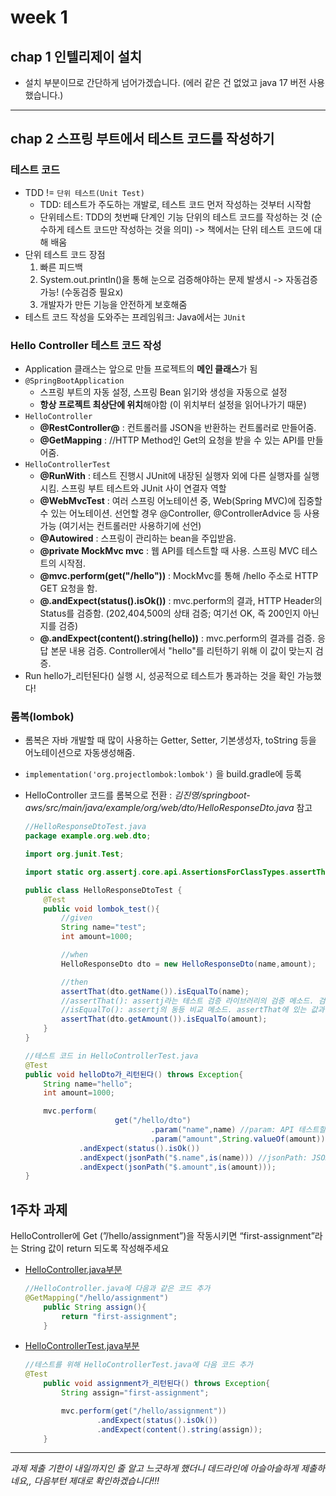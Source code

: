 # week 1 

## chap 1 인텔리제이 설치 
* 설치 부분이므로 간단하게 넘어가겠습니다. (에러 같은 건 없었고 java 17 버전 사용했습니다.)

---

## chap 2 스프링 부트에서 테스트 코드를 작성하기

### 테스트 코드 
* TDD != `단위 테스트(Unit Test)`
    * TDD: 테스트가 주도하는 개발로, 테스트 코드 먼저 작성하는 것부터 시작함 
    * 단위테스트: TDD의 첫번째 단계인 기능 단위의 테스트 코드를 작성하는 것 (순수하게 테스트 코드만 작성하는 것을 의미) -> 책에서는 단위 테스트 코드에 대해 배움  
* 단위 테스트 코드 장점 
    1. 빠른 피드백 
    2. System.out.println()을 통해 눈으로 검증해야하는 문제 발생시 -> 자동검증 가능! (수동검증 필요x)
    3. 개발자가 만든 기능을 안전하게 보호해줌 
* 테스트 코드 작성을 도와주는 프레임워크: Java에서는 `JUnit`

### Hello Controller 테스트 코드 작성 
* Application 클래스는 앞으로 만들 프로젝트의 **메인 클래스**가 됨 
* `@SpringBootApplication`
    * 스프링 부트의 자동 설정, 스프링 Bean 읽기와 생성을 자동으로 설정 
    * **항상 프로젝트 최상단에 위치**해야함 (이 위치부터 설정을 읽어나가기 때문)
* `HelloController`
    * **@RestController@** : 컨트롤러를 JSON을 반환하는 컨트롤러로 만들어줌.
    * **@GetMapping** : //HTTP Method인 Get의 요청을 받을 수 있는 API를 만들어줌.
* `HelloControllerTest`
    * **@RunWith** : 테스트 진행시 JUnit에 내장된 실행자 외에 다른 실행자를 실행시킴. 스프링 부트 테스트와 JUnit 사이 연결자 역할
    * **@WebMvcTest** : 여러 스프링 어노테이션 중, Web(Spring MVC)에 집중할 수 있는 어노테이션. 선언할 경우 @Controller, @ControllerAdvice 등 사용 가능 (여기서는 컨트롤러만 사용하기에 선언)
    * **@Autowired** : 스프링이 관리하는 bean을 주입받음.
    * **@private MockMvc mvc** : 웹 API를 테스트할 때 사용. 스프링 MVC 테스트의 시작점.
    * **@mvc.perform(get("/hello"))** : MockMvc를 통해 /hello 주소로 HTTP GET 요청을 함.
    * **@.andExpect(status().isOk())** : mvc.perform의 결과, HTTP Header의 Status를 검증함. (202,404,500의 상태 검증; 여기선 OK, 즉 200인지 아닌지를 검증)
    * **@.andExpect(content().string(hello))** : mvc.perform의 결과를 검증. 응답 본문 내용 검증. Controller에서 "hello"를 리턴하기 위해 이 값이 맞는지 검증.
* Run hello가_리턴된다() 실행 시, 성공적으로 테스트가 통과하는 것을 확인 가능했다! 

### 롬복(lombok)
* 롬복은 자바 개발할 때 많이 사용하는 Getter, Setter, 기본생성자, toString 등을 어노테이션으로 자동생성해줌. 
* `implementation('org.projectlombok:lombok')` 을 build.gradle에 등록 
* HelloController 코드를 롬복으로 전환 : *김진영/springboot-aws/src/main/java/example/org/web/dto/HelloResponseDto.java* 참고  
    ```java
    //HelloResponseDtoTest.java
    package example.org.web.dto;

    import org.junit.Test;

    import static org.assertj.core.api.AssertionsForClassTypes.assertThat;

    public class HelloResponseDtoTest {
        @Test
        public void lombok_test(){
            //given
            String name="test";
            int amount=1000;

            //when
            HelloResponseDto dto = new HelloResponseDto(name,amount);

            //then
            assertThat(dto.getName()).isEqualTo(name);
            //assertThat(): assertj라는 테스트 검증 라이브러리의 검증 메소드. 검증하고 싶은 대상을 인자로 받음.
            //isEqualTo(): assertj의 동등 비교 메소드. assertThat에 있는 값과 isEqualTo의 값을 비교해서 같을 때만 성공.
            assertThat(dto.getAmount()).isEqualTo(amount);
        }
    }
    ```

    ```java
    //테스트 코드 in HelloControllerTest.java 
    @Test
    public void helloDto가_리턴된다() throws Exception{
        String name="hello";
        int amount=1000;

        mvc.perform(
                        get("/hello/dto")
                                .param("name",name) //param: API 테스트할 때 사용될 요청 파라미터를 설정. 값은 String만 허용. (문자열 변경 필요할수도)
                                .param("amount",String.valueOf(amount)))
                .andExpect(status().isOk())
                .andExpect(jsonPath("$.name",is(name))) //jsonPath: JSON 응답값을 필드별로 검증할 수 있는 메소드. $을 기준으로 필드명을 명시
                .andExpect(jsonPath("$.amount",is(amount)));
    }
    ```
## 1주차 과제 
HelloController에 Get (”/hello/assignment”)을 작동시키면 
“first-assignment”라는 String 값이 return 되도록 작성해주세요
* [HelloController.java부분](./springboot-aws/src/main/java/example/org/web/HelloController.java)
    ```java
    //HelloController.java에 다음과 같은 코드 추가 
    @GetMapping("/hello/assignment")
        public String assign(){
            return "first-assignment";
        }
    ```
* [HelloControllerTest.java부분](./springboot-aws/src/test/java/example/org/web/HelloControllerTest.java)
    ```java
    //테스트를 위해 HelloControllerTest.java에 다음 코드 추가
    @Test
        public void assignment가_리턴된다() throws Exception{
            String assign="first-assignment";

            mvc.perform(get("/hello/assignment"))
                    .andExpect(status().isOk())
                    .andExpect(content().string(assign));
        }
    ```
---

*과제 제출 기한이 내일까지인 줄 알고 느긋하게 했더니 데드라인에 아슬아슬하게 제출하네요,, 다음부턴 제대로 확인하겠습니다!!!*
